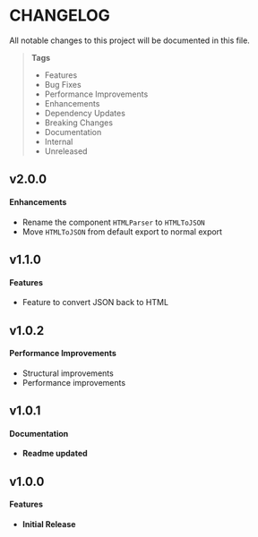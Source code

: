 # CHANGELOG

All notable changes to this project will be documented in this file.

> **Tags**
>
> - Features
> - Bug Fixes
> - Performance Improvements
> - Enhancements
> - Dependency Updates
> - Breaking Changes
> - Documentation
> - Internal
> - Unreleased


## v2.0.0

#### Enhancements

- Rename the component `HTMLParser` to `HTMLToJSON`
- Move `HTMLToJSON` from default export to normal export

## v1.1.0

#### Features

- Feature to convert JSON back to HTML

## v1.0.2

#### Performance Improvements

- Structural improvements
- Performance improvements

## v1.0.1

#### Documentation

- **Readme updated**


## v1.0.0

#### Features

- **Initial Release**